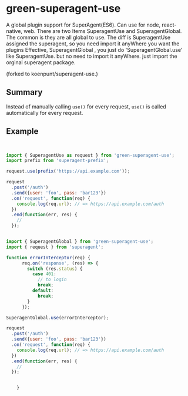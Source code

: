 # green-superagent-use

A global plugin support for SuperAgent(ES6). Can use for node, react-native, web.
There are two Items SuperagentUse and SuperagentGlobal. The common is they are all global to use.
The diff is SuperagentUse assigned the superagent, so you need import it anyWhere you want the plugins Effective,
SuperagentGlobal , you just do 'SuperagentGlobal.use' like  SuperagentUse. but no need to import it anyWhere.
just import the orginal superagent package.

(forked to koenpunt/superagent-use.)

## Summary

Instead of manually calling `use()` for every request, `use()` is called automatically for every request.

## Example

```js


import { SuperagentUse as request } from 'green-superagent-use';
import prefix from 'superagent-prefix';

request.use(prefix('https://api.example.com'));

request
  .post('/auth')
  .send({user: 'foo', pass: 'bar123'})
  .on('request', function(req) {
    console.log(req.url); // => https://api.example.com/auth
  })
  .end(function(err, res) {
    //
  });


import { SuperagentGlobal } from 'green-superagent-use';
import { request } from 'superagent';

function errorInterceptor(req) {
      req.on('response', (res) => {
        switch (res.status) {
          case 401:
            // to login
            break;
          default:
            break;
        }
      });

SuperagentGlobal.use(errorInterceptor);

request
  .post('/auth')
  .send({user: 'foo', pass: 'bar123'})
  .on('request', function(req) {
    console.log(req.url); // => https://api.example.com/auth
  })
  .end(function(err, res) {
    //
  });


    }
